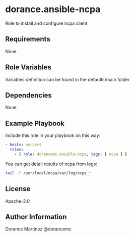 dorance.ansible-ncpa
====================

Role to install and configure ncpa client

Requirements
------------

None

Role Variables
--------------

Variables definition can be found in the defaults/main folder

Dependencies
------------

None

Example Playbook
----------------

Include this role in your playbook on this way:

```yaml
- hosts: servers
  roles:
    - { role: dorancemc.ansible-ncpa, tags: [ ncpa ] }
```

You can get detail results of ncpa from logs:
```bash
tail -f /usr/local/ncpa/var/log/ncpa_*
```

License
-------

Apache-2.0

Author Information
------------------

Dorance Martinez @dorancemc
